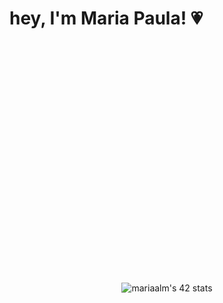 # hey, I'm Maria Paula! 💗

  <!-- Badge grande do perfil 42 -->
<div style="text-align:center;">
    <img  height="400" href="https://github.com/oakoudad/badge42"><img src="https://badge.mediaplus.ma/landscapes/mariaalm?1337Badge=off&UM6P=off" alt="mariaalm's 42 stats" /></a>
  
